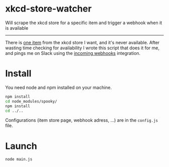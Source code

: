 # xkcd-store-watcher
Will scrape the xkcd store for a specific item and trigger a webhook when it is available

----------------

There is [one item](https://store.xkcd.com/products/self-reference) from the xkcd store I want, and it's never available.
After wasting time checking for availability I wrote this script that does it for me, and pings me on Slack using the 
[incoming webhooks](https://danslaboite.slack.com/apps/A0F7XDUAZ-incoming-webhooks) integration.

# Install

You need node and npm installed on your machine.

```bash
npm install
cd node_modules/spooky/
npm install
cd ../..
```

Configurations (item store page, webhook adress, ...) are in the `config.js` file.

# Launch

```bash
node main.js
```
